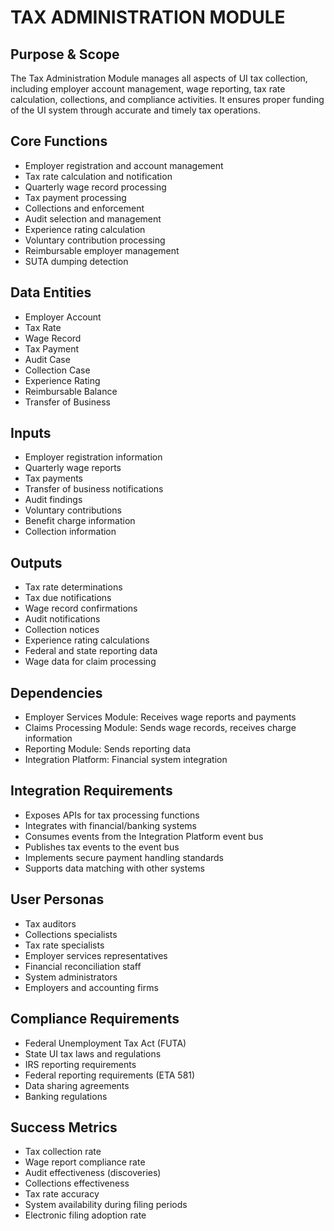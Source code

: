 # TAX ADMINISTRATION MODULE

## Purpose & Scope
The Tax Administration Module manages all aspects of UI tax collection, including employer account management, wage reporting, tax rate calculation, collections, and compliance activities. It ensures proper funding of the UI system through accurate and timely tax operations.

## Core Functions
- Employer registration and account management
- Tax rate calculation and notification
- Quarterly wage record processing
- Tax payment processing
- Collections and enforcement
- Audit selection and management
- Experience rating calculation
- Voluntary contribution processing
- Reimbursable employer management
- SUTA dumping detection

## Data Entities
- Employer Account
- Tax Rate
- Wage Record
- Tax Payment
- Audit Case
- Collection Case
- Experience Rating
- Reimbursable Balance
- Transfer of Business

## Inputs
- Employer registration information
- Quarterly wage reports
- Tax payments
- Transfer of business notifications
- Audit findings
- Voluntary contributions
- Benefit charge information
- Collection information

## Outputs
- Tax rate determinations
- Tax due notifications
- Wage record confirmations
- Audit notifications
- Collection notices
- Experience rating calculations
- Federal and state reporting data
- Wage data for claim processing

## Dependencies
- Employer Services Module: Receives wage reports and payments
- Claims Processing Module: Sends wage records, receives charge information
- Reporting Module: Sends reporting data
- Integration Platform: Financial system integration

## Integration Requirements
- Exposes APIs for tax processing functions
- Integrates with financial/banking systems
- Consumes events from the Integration Platform event bus
- Publishes tax events to the event bus
- Implements secure payment handling standards
- Supports data matching with other systems

## User Personas
- Tax auditors
- Collections specialists
- Tax rate specialists
- Employer services representatives
- Financial reconciliation staff
- System administrators
- Employers and accounting firms

## Compliance Requirements
- Federal Unemployment Tax Act (FUTA)
- State UI tax laws and regulations
- IRS reporting requirements
- Federal reporting requirements (ETA 581)
- Data sharing agreements
- Banking regulations

## Success Metrics
- Tax collection rate
- Wage report compliance rate
- Audit effectiveness (discoveries)
- Collections effectiveness
- Tax rate accuracy
- System availability during filing periods
- Electronic filing adoption rate